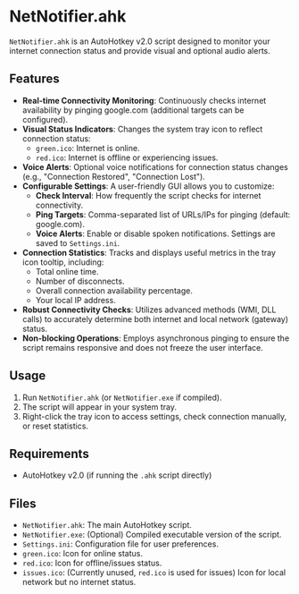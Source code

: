 # NetNotifier.ahk

`NetNotifier.ahk` is an AutoHotkey v2.0 script designed to monitor your internet connection status and provide visual and optional audio alerts.

## Features

- **Real-time Connectivity Monitoring**: Continuously checks internet availability by pinging google.com (additional targets can be configured).
- **Visual Status Indicators**: Changes the system tray icon to reflect connection status:
    - `green.ico`: Internet is online.
    - `red.ico`: Internet is offline or experiencing issues.
- **Voice Alerts**: Optional voice notifications for connection status changes (e.g., "Connection Restored", "Connection Lost").
- **Configurable Settings**: A user-friendly GUI allows you to customize:
    - **Check Interval**: How frequently the script checks for internet connectivity.
     - **Ping Targets**: Comma-separated list of URLs/IPs for pinging (default: google.com).
    - **Voice Alerts**: Enable or disable spoken notifications.
    Settings are saved to `Settings.ini`.
- **Connection Statistics**: Tracks and displays useful metrics in the tray icon tooltip, including:
    - Total online time.
    - Number of disconnects.
    - Overall connection availability percentage.
    - Your local IP address.
- **Robust Connectivity Checks**: Utilizes advanced methods (WMI, DLL calls) to accurately determine both internet and local network (gateway) status.
- **Non-blocking Operations**: Employs asynchronous pinging to ensure the script remains responsive and does not freeze the user interface.

## Usage

1. Run `NetNotifier.ahk` (or `NetNotifier.exe` if compiled).
2. The script will appear in your system tray.
3. Right-click the tray icon to access settings, check connection manually, or reset statistics.

## Requirements

- AutoHotkey v2.0 (if running the `.ahk` script directly)

## Files

- `NetNotifier.ahk`: The main AutoHotkey script.
- `NetNotifier.exe`: (Optional) Compiled executable version of the script.
- `Settings.ini`: Configuration file for user preferences.
- `green.ico`: Icon for online status.
- `red.ico`: Icon for offline/issues status.
- `issues.ico`: (Currently unused, `red.ico` is used for issues) Icon for local network but no internet status.
